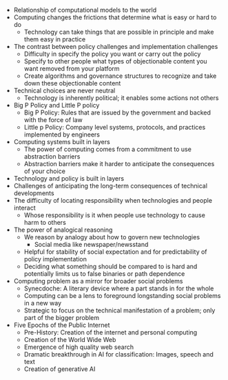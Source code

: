 - Relationship of computational models to the world
- Computing changes the frictions that determine what is easy or hard to do
	- Technology can take things that are possible in principle and make them easy in practice
- The contrast between policy challenges and implementation challenges
	- Difficulty in specify the policy you want or carry out the policy
	- Specify to other people what types of objectionable content you want removed from your platform
	- Create algorithms and governance structures to recognize and take down these objectionable content
- Technical choices are never neutral
	- Technology is inherently political; it enables some actions not others
- Big P Policy and Little P policy
	- Big P Policy: Rules that are issued by the government and backed with the force of law
	- Little p Policy: Company level systems, protocols, and practices implemented by engineers
- Computing systems built in layers
	- The power of computing comes from a commitment to use abstraction barriers
	- Abstraction barriers make it harder to anticipate the consequences of your choice
- Technology and policy is built in layers
- Challenges of anticipating the long-term consequences of technical developments
- The difficulty of locating responsibility when technologies and people interact
	- Whose responsibility is it when people use technology to cause harm to others
- The power of analogical reasoning
	- We reason by analogy about how to govern new technologies
		- Social media like newspaper/newsstand
	- Helpful for stability of social expectation and for predictability of policy implementation
	- Deciding what something should be compared to is hard and potentially limits us to false binaries or path dependence
- Computing problem as a mirror for broader social problems
	- Synecdoche: A literary device where a part stands in for the whole
	- Computing can be a lens to foreground longstanding social problems in a new way
	- Strategic to focus on the technical manifestation of a problem; only part of the bigger problem
- Five Epochs of the Public Internet
	- Pre-History: Creation of the internet and personal computing
	- Creation of the World Wide Web
	- Emergence of high quality web search
	- Dramatic breakthrough in AI for classification: Images, speech and text
	- Creation of generative AI